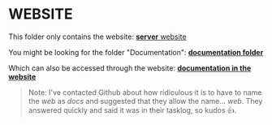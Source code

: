 # WEBSITE

This folder only contains the website: [**server** website](https://serverjs.io/)

You might be looking for the folder "Documentation": [**documentation folder**](documentation)

Which can also be accessed through the website: [**documentation in the website**](https://serverjs.io/documentation)

> Note: I've contacted Github about how ridiculous it is to have to name the *web* as *docs* and suggested that they allow the name... *web*. They answered quickly and said it was in their tasklog, so kudos :+1:.
